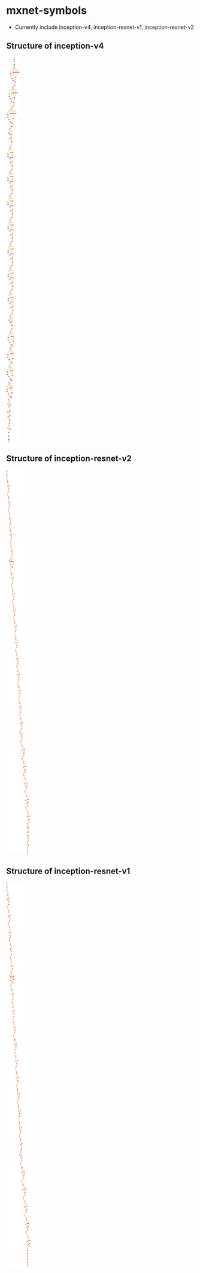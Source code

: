 # mxnet-symbols
* Currently include inception-v4, inception-resnet-v1, inception-resnet-v2

## Structure of inception-v4
![inception-v4](inception-v4.png)

## Structure of inception-resnet-v2
![inception-resnet-v2](inception-resnet-v2.png)

## Structure of inception-resnet-v1
![inception-resnet-v1](inception-resnet-v1.png)

